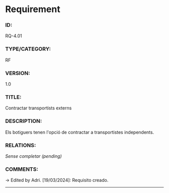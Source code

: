 # Requirement

### ID:
RQ-4.01
### TYPE/CATEGORY:
RF
### VERSION:
1.0
### TITLE:
Contractar transportists externs
### DESCRIPTION:
Els botiguers tenen l'opció de contractar a transportistes independents.
### RELATIONS:
*Sense completar (pending)*
### COMMENTS:
&rarr; Edited by Adri. [19/03/2024]: Requisito creado.

---
